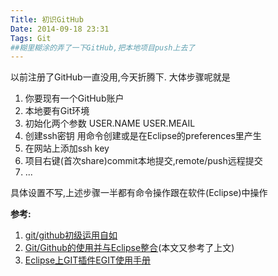 ```yaml
---
Title: 初识GitHub
Date: 2014-09-18 23:31
Tags: Git
##糊里糊涂的弄了一下GitHub,把本地项目push上去了
---
```



以前注册了GitHub一直没用,今天折腾下.
大体步骤呢就是
1. 你要现有一个GitHub账户
2. 本地要有Git环境
3. 初始化两个参数 USER.NAME  USER.MEAIL
4. 创建ssh密钥 用命令创建或是在Eclipse的preferences里产生
5. 在网站上添加ssh key
6. 项目右键(首次share)commit本地提交,remote/push远程提交
7. ...

具体设置不写,上述步骤一半都有命令操作跟在软件(Eclipse)中操作

**参考:**
1. [git/github初级运用自如](http://www.cnblogs.com/fnng/archive/2012/01/07/2315685.html)
2. [Git/Github的使用并与Eclipse整合](http://blog.csdn.net/silangquan/article/details/8964007)(本文又参考了上文)
3. [Eclipse上GIT插件EGIT使用手册](http://blog.csdn.net/luckarecs/article/details/7427605)